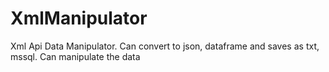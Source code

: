 # XmlManipulator
Xml Api Data Manipulator. Can convert to json, dataframe and saves as txt, mssql. Can manipulate the data
